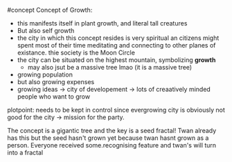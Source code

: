 
#concept
Concept of Growth:
- this manifests itself in plant growth, and literal tall creatures
- But also self growth
- the city in which this concept resides is very spiritual an citizens might  spent most of their time meditating and connecting to other planes of existance. thie society is the Moon Circle
- the city can be situated on the highest mountain, symbolizing **growth**
	- may also jsut be a massive tree lmao (it is a massive tree)
- growing population
- but also growing expenses
- growing ideas -> city of developement -> lots of creaatively minded people who want to grow


plotpoint: needs to be kept in control since evergrowing city is obviously not good for the city -> mission for the party.


The concept is a gigantic tree and the key is a seed fractal! Twan already has this but the seed hasn't grown yet because twan hasnt grown as a person.
Everyone received some.recognising feature and twan's will turn into a fractal
